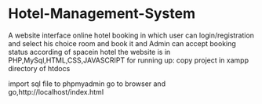 # Hotel-Management-System
A website interface online hotel booking in which user can login/registration and select his choice room and book it and Admin can accept booking status according of spacein hotel
the website is in PHP,MySql,HTML,CSS,JAVASCRIPT
for running up:
copy project in xampp directory of htdocs

import sql file to phpmyadmin
go to browser and
go,http://localhost/index.html
